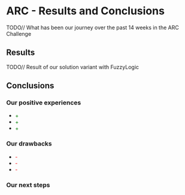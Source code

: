 # ARC - Results and Conclusions
TODO// What has been our journey over the past 14 weeks in the ARC Challenge
## Results
TODO// Result of our solution variant with FuzzyLogic

## Conclusions

### Our positive experiences
* <span style="color:green">+</span>
* <span style="color:green">+</span>
* <span style="color:green">+</span>

### Our drawbacks
* <span style="color:red">-</span>
* <span style="color:red">-</span>
* <span style="color:red">-</span>

### Our next steps
